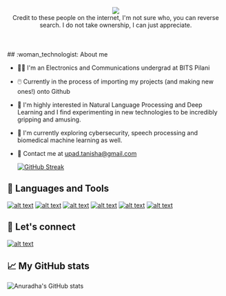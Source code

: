 <div id="header" align="center">
  <img src="https://t4.ftcdn.net/jpg/02/78/72/85/360_F_278728588_OFVMy58e8nbUiwd6j4O5Uk94L46mEYsS.jpg">
<br>Credit to these people on the internet, I'm not sure who, you can reverse search. I do not take ownership, I can just appreciate.
</div> <br><br><br>
## :woman_technologist: About me 

- :woman_student: I'm an Electronics and Communications undergrad at BITS Pilani
- :computer_mouse: Currently in the process of importing my projects (and making new ones!) onto Github
- 🌱 I'm highly interested in Natural Language Processing and Deep Learning and I find experimenting in new technologies to be incredibly gripping and amusing.
- 🐰 I'm currently exploring cybersecurity, speech processing and biomedical machine learning as well.
- :e-mail: Contact me at upad.tanisha@gmail.com



  [![GitHub Streak](https://github-readme-streak-stats.herokuapp.com/?user=tanishaupad&theme=dark)](https://git.io/streak-stats)

##  :rocket: Languages and Tools

<a href="https://www.python.org/"> ![alt text](https://img.shields.io/badge/Python-FFD43B?style=for-the-badge&logo=python&logoColor=darkgreen)</a> <a href="https://www.w3schools.com/cpp/"> ![alt text](https://img.shields.io/badge/C%2B%2B-00599C?style=for-the-badge&logo=c%2B%2B&logoColor=white)</a> <a href="https://www.java.com/en/"> ![alt text](https://img.shields.io/badge/Java-ED8B00?style=for-the-badge&logo=java&logoColor=white)</a> <a href="https://www.linux.org/"> ![alt text](https://img.shields.io/badge/Linux-FCC624?style=for-the-badge&logo=linux&logoColor=black)</a> <a href="https://www.tensorflow.org/">![alt text](https://img.shields.io/badge/tensorflow-grey?style=for-the-badge&logo=tensorflow)</a> <a href="https://www.anaconda.com/">![alt text](https://img.shields.io/badge/anaconda-black?style=for-the-badge&logo=anaconda)</a>

## :white_flower: Let's connect

<a href="(https://www.linkedin.com/in/tanisha-u-7a15b1210/)"> ![alt text](https://img.shields.io/badge/LinkedIn-0077B5?style=for-the-badge&logo=linkedin&logoColor=white)</a>

## :chart_with_upwards_trend: My GitHub stats

![Anuradha's GitHub stats](https://github-readme-stats.vercel.app/api?username=tanishaupad&show_icons=true&theme=dracula)
<!---
tanishaupad/tanishaupad is a ✨ special ✨ repository because its `README.md` (this file) appears on your GitHub profile.
You can click the Preview link to take a look at your changes.
--->
